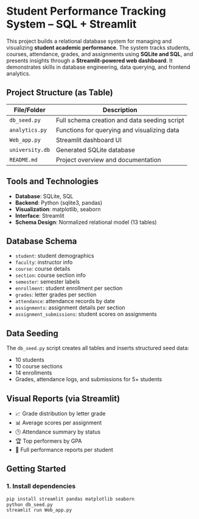 # Student Performance Tracking System – SQL + Streamlit

This project builds a relational database system for managing and visualizing **student academic performance**. The system tracks students, courses, attendance, grades, and assignments using **SQLite and SQL**, and presents insights through a **Streamlit-powered web dashboard**. It demonstrates skills in database engineering, data querying, and frontend analytics.


##  Project Structure (as Table)

| File/Folder           | Description                                      |
|-----------------------|--------------------------------------------------|
| `db_seed.py`          | Full schema creation and data seeding script     |
| `analytics.py`        | Functions for querying and visualizing data      |
| `Web_app.py`          | Streamlit dashboard UI                           |
| `university.db`       | Generated SQLite database                        |
| `README.md`           | Project overview and documentation               |


## Tools and Technologies

- **Database**: SQLite, SQL
- **Backend**: Python (sqlite3, pandas)
- **Visualization**: matplotlib, seaborn
- **Interface**: Streamlit
- **Schema Design**: Normalized relational model (13 tables)


## Database Schema
- `student`: student demographics
- `faculty`: instructor info
- `course`: course details
- `section`: course section info
- `semester`: semester labels
- `enrollment`: student enrollment per section
- `grades`: letter grades per section
- `attendance`: attendance records by date
- `assignments`: assignment details per section
- `assignment_submissions`: student scores on assignments


## Data Seeding

The `db_seed.py` script creates all tables and inserts structured seed data:
- 10 students
- 10 course sections
- 14 enrollments
- Grades, attendance logs, and submissions for 5+ students


## Visual Reports (via Streamlit)

- 📈 Grade distribution by letter grade
- 📊 Average scores per assignment
- 🕒 Attendance summary by status
- 🏆 Top performers by GPA
- 📘 Full performance reports per student


## Getting Started

### 1. Install dependencies
```bash
pip install streamlit pandas matplotlib seaborn
python db_seed.py
streamlit run Web_app.py
```


